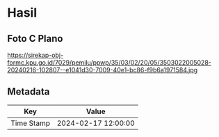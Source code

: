 # Hasil

## Foto C Plano

https://sirekap-obj-formc.kpu.go.id/7029/pemilu/ppwp/35/03/02/20/05/3503022005028-20240216-102807--e1041d30-7009-40e1-bc86-f9b6a1971584.jpg


## Metadata

| Key        | Value               |
| ---------- | ------------------- |
| Time Stamp | 2024-02-17 12:00:00 |




